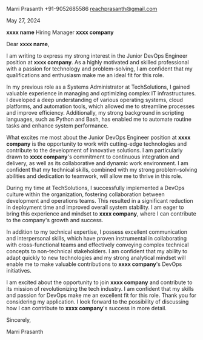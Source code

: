 Marri Prasanth
+91-9052685586
reachprasanth@gmail.com

May 27, 2024

**xxxx  name**
Hiring Manager
**xxxx  company**

Dear **xxxx  name**,

I am writing to express my strong interest in the Junior DevOps Engineer position at **xxxx  company**. As a highly motivated and skilled professional with a passion for technology and problem-solving, I am confident that my qualifications and enthusiasm make me an ideal fit for this role.

In my previous role as a Systems Administrator at TechSolutions, I gained valuable experience in managing and optimizing complex IT infrastructures. I developed a deep understanding of various operating systems, cloud platforms, and automation tools, which allowed me to streamline processes and improve efficiency. Additionally, my strong background in scripting languages, such as Python and Bash, has enabled me to automate routine tasks and enhance system performance.

What excites me most about the Junior DevOps Engineer position at **xxxx  company** is the opportunity to work with cutting-edge technologies and contribute to the development of innovative solutions. I am particularly drawn to **xxxx  company**'s commitment to continuous integration and delivery, as well as its collaborative and dynamic work environment. I am confident that my technical skills, combined with my strong problem-solving abilities and dedication to teamwork, will allow me to thrive in this role.

During my time at TechSolutions, I successfully implemented a DevOps culture within the organization, fostering collaboration between development and operations teams. This resulted in a significant reduction in deployment time and improved overall system stability. I am eager to bring this experience and mindset to **xxxx  company**, where I can contribute to the company's growth and success.

In addition to my technical expertise, I possess excellent communication and interpersonal skills, which have proven instrumental in collaborating with cross-functional teams and effectively conveying complex technical concepts to non-technical stakeholders. I am confident that my ability to adapt quickly to new technologies and my strong analytical mindset will enable me to make valuable contributions to **xxxx  company**'s DevOps initiatives.

I am excited about the opportunity to join **xxxx  company** and contribute to its mission of revolutionizing the tech industry. I am confident that my skills and passion for DevOps make me an excellent fit for this role. Thank you for considering my application. I look forward to the possibility of discussing how I can contribute to **xxxx  company**'s success in more detail.

Sincerely,

Marri Prasanth